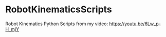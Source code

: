 # RobotKinematicsScripts

Robot Kinematics Python Scripts from my video: https://youtu.be/6Lw_p-H_mjY
